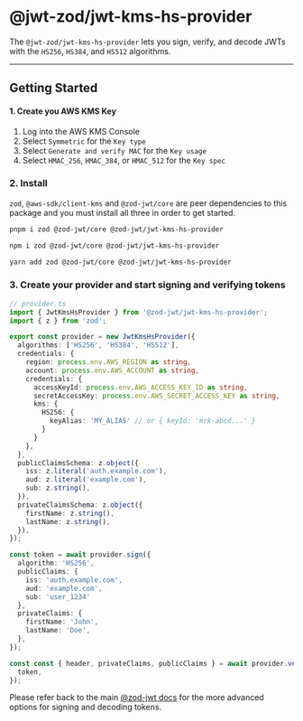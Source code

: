 # @jwt-zod/jwt-kms-hs-provider

The `@jwt-zod/jwt-kms-hs-provider` lets you sign, verify, and decode JWTs with the `HS256`, `HS384`, and `HS512` algorithms.

---

## Getting Started

#### 1. Create you AWS KMS Key

1. Log into the AWS KMS Console
2. Select `Symmetric` for the `Key type`
3. Select `Generate and verify MAC` for the `Key usage`
4. Select `HMAC_256`, `HMAC_384`, or `HMAC_512` for the `Key spec`

### 2. Install

`zod`, `@aws-sdk/client-kms` and `@zod-jwt/core` are peer dependencies to this package and you must install all three in order to get started.

```bash
pnpm i zod @zod-jwt/core @zod-jwt/jwt-kms-hs-provider
```

```bash
npm i zod @zod-jwt/core @zod-jwt/jwt-kms-hs-provider
```

```bash
yarn add zod @zod-jwt/core @zod-jwt/jwt-kms-hs-provider
```

### 3. Create your provider and start signing and verifying tokens

```ts
// provider.ts
import { JwtKmsHsProvider } from '@zod-jwt/jwt-kms-hs-provider';
import { z } from 'zod';

export const provider = new JwtKmsHsProvider({
  algorithms: ['HS256', 'HS384', 'HS512'],
  credentials: {
    region: process.env.AWS_REGION as string,
    account: process.env.AWS_ACCOUNT as string,
    credentials: {
      accessKeyId: process.env.AWS_ACCESS_KEY_ID as string,
      secretAccessKey: process.env.AWS_SECRET_ACCESS_KEY as string,
      kms: {
        HS256: {
          keyAlias: 'MY_ALIAS' // or { keyId: 'mrk-abcd...' }
        }
      }
    },
  },
  publicClaimsSchema: z.object({
    iss: z.literal('auth.example.com'),
    aud: z.literal('example.com'),
    sub: z.string(),
  }),
  privateClaimsSchema: z.object({
    firstName: z.string(),
    lastName: z.string(),
  }),
});

const token = await provider.sign({
  algorithm: 'HS256',
  publicClaims: {
    iss: 'auth.example.com',
    aud: 'example.com',
    sub: 'user_1234'
  },
  privateClaims: {
    firstName: 'John',
    lastName: 'Doe',
  },
});

const const { header, privateClaims, publicClaims } = await provider.verify({
  token,
});
```

Please refer back to the main [@zod-jwt docs](https://github.com/zod-jwt/zod-jwt) for the more advanced options for signing and decoding tokens.
